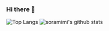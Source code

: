 ### Hi there 👋

![Top Langs](https://github-readme-stats.vercel.app/api/top-langs/?username=soramimi&hide=html)
![soramimi's github stats](https://github-readme-stats.vercel.app/api?username=soramimi&show_icons=true&count_private=true&line_height=40)
